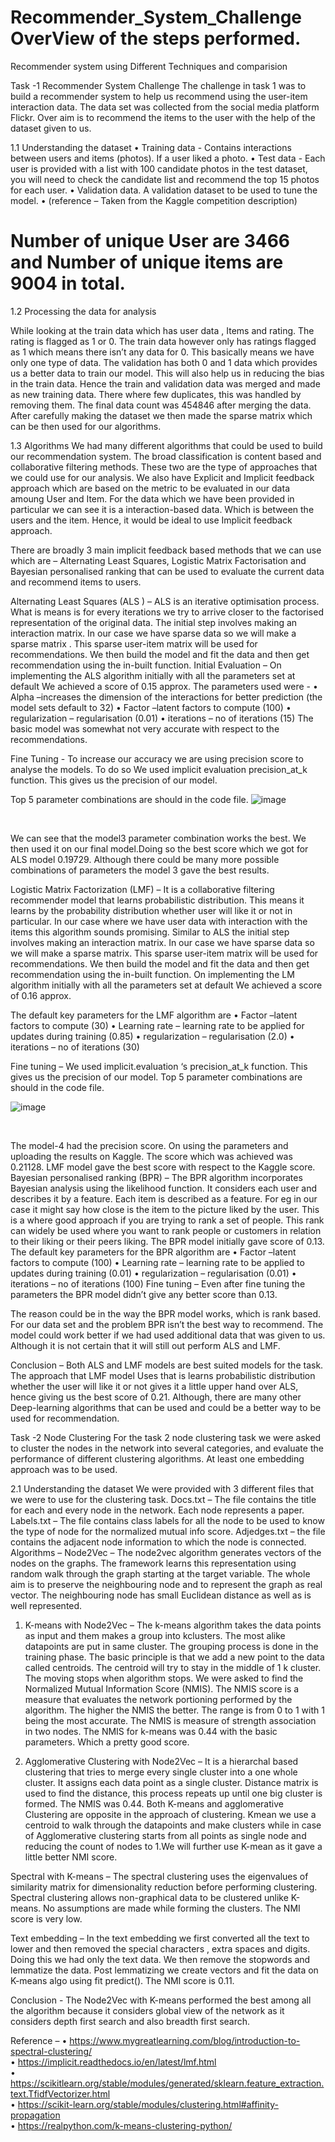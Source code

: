 # Recommender_System_Challenge OverView of the steps performed. 
Recommender system using Different Techniques and comparision

Task -1 Recommender System Challenge
The challenge in task 1 was to build a recommender system to help us recommend using the user-item interaction data. The data set was collected from the social media platform
Flickr. Over aim is to recommend the items to the user with the help of the dataset given to us.

1.1 Understanding the dataset
• Training data - Contains interactions between users and items (photos). If a user liked a photo.
• Test data - Each user is provided with a list with 100 candidate photos in the test dataset, you will need to check the candidate list and recommend the top 15 photos for each user.
• Validation data. A validation dataset to be used to tune the model.
• (reference – Taken from the Kaggle competition description)

# Number of unique User are 3466 and Number of unique items are 9004 in total.

1.2 Processing the data for analysis

While looking at the train data which has user data , Items and rating. The rating is flagged as 1 or 0. The train data however only has ratings flagged as 1 which means there isn’t any data for 0. This basically means we have only one type of data. The validation has both 0 and 1 data which provides us a better data to train our model. This will also help us in reducing the bias in the train data. Hence the train and validation data was merged and made as new training data. There where few duplicates, this was handled by removing them. The final data count was 454846 after merging the data. After carefully making the dataset we then made the sparse matrix which can be then used for our algorithms. 

1.3 Algorithms
We had many different algorithms that could be used to build our recommendation system. The broad classification is content based and collaborative filtering methods. These two are the type of approaches that we could use for our analysis. We also have Explicit and Implicit feedback approach which are based on the metric to be evaluated in our data amoung User and Item. For the data which we have been provided in particular we can see it is a interaction-based data. Which is between the users and the item. Hence, it would be ideal to use Implicit feedback approach.

There are broadly 3 main implicit feedback based methods that we can use which are –
Alternating Least Squares, Logistic Matrix Factorisation and Bayesian personalised ranking
that can be used to evaluate the current data and recommend items to users.

Alternating Least Squares (ALS ) –
ALS is an iterative optimisation process. What is means is for every iterations we try to
arrive closer to the factorised representation of the original data.
The initial step involves making an interaction matrix. In our case we have sparse data so we
will make a sparse matrix . This sparse user-item matrix will be used for recommendations.
We then build the model and fit the data and then get recommendation using the in-built
function.
Initial Evaluation –
On implementing the ALS algorithm initially with all the parameters set at default We
achieved a score of 0.15 approx. The parameters used were -
• Alpha –increases the dimension of the interactions for better prediction (the model
sets default to 32)
• Factor –latent factors to compute (100)
• regularization – regularisation (0.01)
• iterations – no of iterations (15)
The basic model was somewhat not very accurate with respect to the recommendations.

Fine Tuning -
To increase our accuracy we are using precision score to analyse the models. To do so We used implicit evaluation precision_at_k function. 
This gives us the precision of our model.

Top 5 parameter combinations are should in the code file.
![image](https://user-images.githubusercontent.com/94940044/143151427-bcc818f9-7d39-44d6-9eee-62fe16261f21.png) 

<br>


We can see that the model3 parameter combination works the best. We then used it on our final model.Doing so the best score which we got for ALS model 0.19729. Although there could be many more possible combinations of parameters the model 3 gave the best results.

Logistic Matrix Factorization (LMF) –
It is a collaborative filtering recommender model that learns probabilistic distribution. This means it learns by the probability distribution whether user will like it or not in particular. In our case where we have user data with interaction with the items this algorithm sounds promising.
Similar to ALS the initial step involves making an interaction matrix. In our case we have sparse data so we will make a sparse matrix. This sparse user-item matrix will be used for recommendations. We then build the model and fit the data and then get recommendation using the in-built function. On implementing the LM algorithm initially with all the parameters set at default We achieved a score of 0.16 approx.

The default key parameters for the LMF algorithm are
• Factor –latent factors to compute (30)
• Learning rate – learning rate to be applied for updates during training (0.85)
• regularization – regularisation (2.0)
• iterations – no of iterations (30)

Fine tuning –
We used implicit.evaluation ‘s precision_at_k function. This gives us the precision of our model.
Top 5 parameter combinations are should in the code file.

![image](https://user-images.githubusercontent.com/94940044/143151526-6105f6ed-e482-4dee-9ba9-f739cbb3ee39.png) 

<br>

The model-4 had the precision score.
On using the parameters and uploading the results on Kaggle. The score which was achieved
was 0.21128.
LMF model gave the best score with respect to the Kaggle score.
Bayesian personalised ranking (BPR) –
The BPR algorithm incorporates Bayesian analysis using the likelihood function.
It considers each user and describes it by a feature.
Each item is described as a feature. For eg in our case it might say how close is the item to
the picture liked by the user. This is a where good approach if you are trying to rank a set of
people. This rank can widely be used where you want to rank people or customers in
relation to their liking or their peers liking.
The BPR model initially gave score of 0.13.
The default key parameters for the BPR algorithm are
• Factor –latent factors to compute (100)
• Learning rate – learning rate to be applied to updates during training (0.01)
• regularization – regularisation (0.01)
• iterations – no of iterations (100)
Fine tuning –
Even after fine tuning the parameters the BPR model didn’t give any better score than 0.13. 

The reason could be in the way the BPR model works, which is rank based. For our data set and the problem BPR isn’t the best way to recommend. The model could work better if we
had used additional data that was given to us. Although it is not certain that it will still out perform ALS and LMF.

Conclusion –
Both ALS and LMF models are best suited models for the task. The approach that LMF model Uses that is learns probabilistic distribution whether the user will like it or not gives it a little upper hand over ALS, hence giving us the best score of 0.21. Although, there are many other Deep-learning algorithms that can be used and could be a better way to be used for recommendation.


Task -2 Node Clustering
For the task 2 node clustering task we were asked to cluster the nodes in the network into several categories, and evaluate the performance of different clustering algorithms. At least one embedding approach was to be used.

2.1 Understanding the dataset
We were provided with 3 different files that we were to use for the clustering task.
Docs.txt – The file contains the title for each and every node in the network. Each node
represents a paper.
Labels.txt – The file contains class labels for all the node to be used to know the type of
node for the normalized mutual info score.
Adjedges.txt – the file contains the adjacent node information to which the node is
connected.
Algorithms –
Node2Vec –
The node2vec algorithm generates vectors of the nodes on the graphs. The framework
learns this representation using random walk through the graph starting at the target
variable. The whole aim is to preserve the neighbouring node and to represent the graph as real vector. The neighbouring node has small Euclidean distance as well as is well represented.

1) K-means with Node2Vec –
The k-means algorithm takes the data points as input and them makes a group into kclusters. The most alike datapoints are put in same cluster. The grouping process is done in
the training phase.
The basic principle is that we add a new point to the data called centroids. The centroid will
try to stay in the middle of 1 k cluster. The moving stops when algorithm stops.
We were asked to find the Normalized Mutual Information Score (NMIS).
The NMIS score is a measure that evaluates the network portioning performed by the
algorithm. The higher the NMIS the better. The range is from 0 to 1 with 1 being the most
accurate. The NMIS is measure of strength association in two nodes.
The NMIS for k-means was 0.44 with the basic parameters. Which a pretty good score.


2) Agglomerative Clustering with Node2Vec –
It is a hierarchal based clustering that tries to merge every single cluster into a one whole cluster. It assigns each data point as a single cluster. Distance matrix is used to find the distance, this process repeats up until one big cluster is formed. The NMIS was 0.44.
Both K-means and agglomerative Clustering are opposite in the approach of clustering. Kmean we use a centroid to walk through the datapoints and make clusters while in case of
Agglomerative clustering starts from all points as single node and reducing the count of
nodes to 1.We will further use K-mean as it gave a little better NMI score. 

Spectral with K-means –
The spectral clustering uses the eigenvalues of similarity matrix for dimensionality reduction before performing clustering. Spectral clustering allows non-graphical data to be clustered unlike K-means. No assumptions are made while forming the clusters. The NMI score is very low.

Text embedding –
In the text embedding we first converted all the text to lower and then removed the special characters , extra spaces and digits. Doing this we had only the text data. We then remove the stopwords and lemmatize the data. Post lemmatizing we create vectors and fit the data on K-means algo using fit predict(). The NMI score is 0.11.

Conclusion -
The Node2Vec with K-means performed the best among all the algorithm because it considers global view of the network as it considers depth first search and also breadth first
search.


Reference –
• https://www.mygreatlearning.com/blog/introduction-to-spectral-clustering/ <br>
• https://implicit.readthedocs.io/en/latest/lmf.html <br>
• https://scikitlearn.org/stable/modules/generated/sklearn.feature_extraction.text.TfidfVectorizer.html <br>
• https://scikit-learn.org/stable/modules/clustering.html#affinity-propagation <br>
• https://realpython.com/k-means-clustering-python/ <br>
